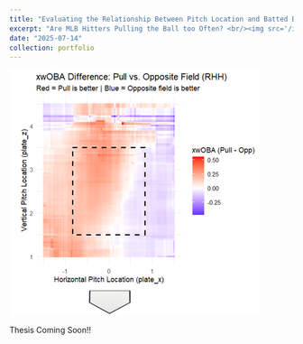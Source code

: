 ```yaml
---
title: "Evaluating the Relationship Between Pitch Location and Batted Ball Directional Success at the MLB Level"
excerpt: "Are MLB Hitters Pulling the Ball too Often? <br/><img src='/images/wOBA_Differences_in_Pull_Oppo.png' width='650' height='300'>"
date: "2025-07-14"
collection: portfolio
---
```


![Visual displaying batted ball expected wOBA on piches inside vs. outside and where they should be hit](/images/wOBA_Differences_in_Pull_Oppo.png)

Thesis Coming Soon!!
